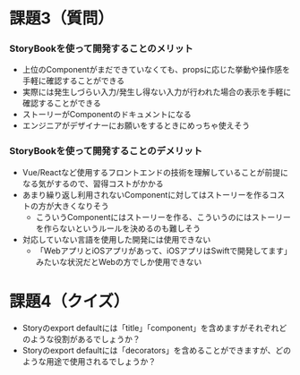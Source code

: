 # 課題3（質問）
### StoryBookを使って開発することのメリット

- 上位のComponentがまだできていなくても、propsに応じた挙動や操作感を手軽に確認することができる
- 実際には発生しづらい入力/発生し得ない入力が行われた場合の表示を手軽に確認することができる
- ストーリーがComponentのドキュメントになる
- エンジニアがデザイナーにお願いをするときにめっちゃ使えそう

### StoryBookを使って開発することのデメリット

- Vue/Reactなど使用するフロントエンドの技術を理解していることが前提になる気がするので、習得コストがかかる
- あまり繰り返し利用されないComponentに対してはストーリーを作るコストの方が大きくなりそう
    - こういうComponentにはストーリーを作る、こういうのにはストーリーを作らないというルールを決めるのも難しそう
- 対応していない言語を使用した開発には使用できない
    - 「WebアプリとiOSアプリがあって、iOSアプリはSwiftで開発してます」みたいな状況だとWebの方でしか使用できない

# 課題4（クイズ）

- Storyのexport defaultには「title」「component」を含めますがそれぞれどのような役割があるでしょうか？
- Storyのexport defaultには「decorators」を含めることができますが、どのような用途で使用されるでしょうか？
